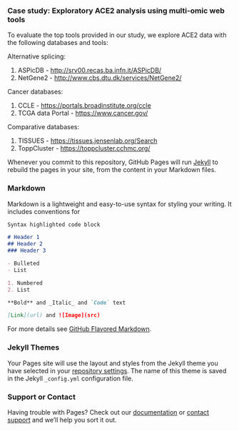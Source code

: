 ### Case study: Exploratory ACE2 analysis using multi-omic web tools

To evaluate the top tools provided in our study, we explore ACE2 data with the following databases and tools:

Alternative splicing:
1. ASPicDB - http://srv00.recas.ba.infn.it/ASPicDB/
2. NetGene2 - http://www.cbs.dtu.dk/services/NetGene2/

Cancer databases:
1. CCLE - https://portals.broadinstitute.org/ccle
2. TCGA data Portal - https://www.cancer.gov/

Comparative databases:
1. TISSUES - https://tissues.jensenlab.org/Search
2. ToppCluster - https://toppcluster.cchmc.org/




Whenever you commit to this repository, GitHub Pages will run [Jekyll](https://jekyllrb.com/) to rebuild the pages in your site, from the content in your Markdown files.

### Markdown

Markdown is a lightweight and easy-to-use syntax for styling your writing. It includes conventions for

```markdown
Syntax highlighted code block

# Header 1
## Header 2
### Header 3

- Bulleted
- List

1. Numbered
2. List

**Bold** and _Italic_ and `Code` text

[Link](url) and ![Image](src)
```

For more details see [GitHub Flavored Markdown](https://guides.github.com/features/mastering-markdown/).

### Jekyll Themes

Your Pages site will use the layout and styles from the Jekyll theme you have selected in your [repository settings](https://github.com/Kur1sutaru/fantastic_databases_and_where_to_find_them/settings). The name of this theme is saved in the Jekyll `_config.yml` configuration file.

### Support or Contact

Having trouble with Pages? Check out our [documentation](https://docs.github.com/categories/github-pages-basics/) or [contact support](https://github.com/contact) and we’ll help you sort it out.

